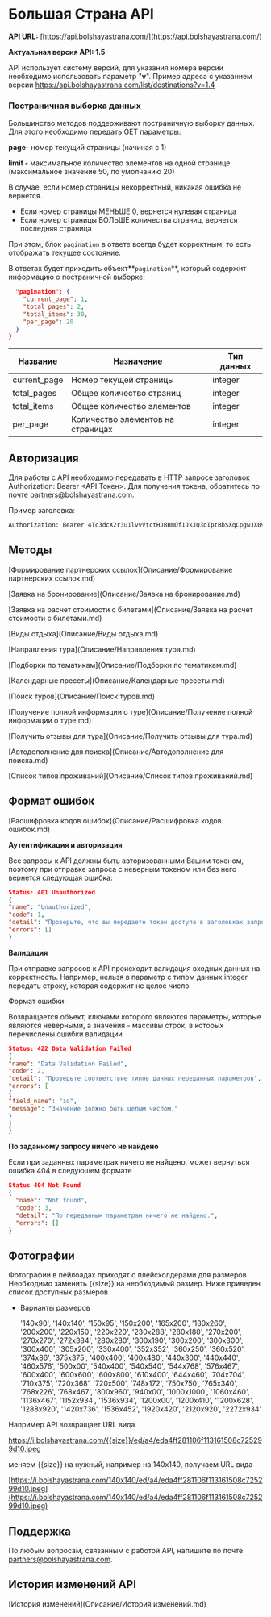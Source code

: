 # Большая Страна API

**API URL:** [https://api.bolshayastrana.com/](https://api.bolshayastrana.com/)

**Актуальная версия API: 1.5**

API использует систему версий, для указания номера версии необходимо использовать параметр "**v**". Пример адреса с
указанием версии https://api.bolshayastrana.com/list/destinations?v=1.4

### Постраничная выборка данных

Большинство методов поддерживают постраничную выборку данных. Для этого необходимо передать GET параметры:

**page**- номер текущий страницы (начиная с 1)

**limit -** максимальное количество элементов на одной странице (максимальное значение 50, по умолчанию 20)

В случае, если номер страницы некорректный, никакая ошибка не вернется.

- Если номер страницы МЕНЬШЕ 0, вернется нулевая страница
- Если номер страницы БОЛЬШЕ количества страниц, вернется последняя страница

При этом, блок `pagination` в ответе всегда будет корректным, то есть отображать текущее состояние.

В ответах будет приходить объект**`pagination`**, который содержит информацию о постраничной выборке:

```json
  "pagination": {
    "current_page": 1,
    "total_pages": 2,
    "total_items": 30,
    "per_page": 20
  }
}
```

| Название     | Назначение                        | Тип данных |
|--------------|-----------------------------------|------------|
| current_page | Номер текущей страницы            | integer    |
| total_pages  | Общее количество страниц          | integer    |
| total_items  | Общее количество элементов        | integer    |
| per_page     | Количество элементов на страницах | integer    |

## Авторизация

Для работы с API необходимо передавать в HTTP запросе заголовок Authorization: Bearer <API Токен>. Для получения токена,
обратитесь по почте [partners@bolshayastrana.com](mailto:partners@bolshayastrana.com).

Пример заголовка:

```html
Authorization: Bearer 4Tc3dcX2r3u1lvvVtctHJBBmOf1JkJQ3oIptBbSXqCpgwJX09zmhGrSksvSV5BgT
```

## Методы

[Формирование партнерских ссылок](Описание/Формирование партнерских ссылок.md)

[Заявка на бронирование](Описание/Заявка на бронирование.md)

[Заявка на расчет стоимости с билетами](Описание/Заявка на расчет стоимости с билетами.md)

[Виды отдыха](Описание/Виды отдыха.md)

[Направления тура](Описание/Направления тура.md)

[Подборки по тематикам](Описание/Подборки по тематикам.md)

[Календарные пресеты](Описание/Календарные пресеты.md)

[Поиск туров](Описание/Поиск туров.md)

[Получение полной информации о туре](Описание/Получение полной информации о туре.md)

[Получить отзывы для тура](Описание/Получить отзывы для тура.md)

[Автодополнение для поиска](Описание/Автодополнение для поиска.md)

[Список типов проживаний](Описание/Список типов проживаний.md)

## Формат ошибок

[Расшифровка кодов ошибок](Описание/Расшифровка кодов ошибок.md)

**Аутентификация и авторизация**

Все запросы к API должны быть авторизованными Вашим токеном, поэтому при отправке запроса с неверным токеном или без
него вернется следующая ошибка:

```json
Status: 401 Unauthorized
{
"name": "Unauthorized",
"code": 1,
"detail": "Проверьте, что вы передаете токен доступа в заголовках запроса, а также, что токен верный.",
"errors": []
}
```

**Валидация**

При отправке запросов к API происходит валидация входных данных на корректность. Например, нельзя в параметр с типом
данных integer передать строку, которая содержит не целое число

Формат ошибки:

Возвращается объект, ключами которого являются параметры, которые являются неверными, а значения - массивы строк, в
которых перечислены ошибки валидации

```json
Status: 422 Data Validation Failed
{
"name": "Data Validation Failed",
"code": 2,
"detail": "Проверьте соответствие типов данных переданных параметров",
"errors": [
{
"field_name": "id",
"message": "Значение должно быть целым числом."
}
]
}
```

**По заданному запросу ничего не найдено**

Если при заданных параметрах ничего не найдено, может вернуться ошибка 404 в следующем формате

```json
Status 404 Not Found
{
  "name": "Not found",
  "code": 3,
  "detail": "По переданным параметрам ничего не найдено.",
  "errors": []
}
```

## Фотографии

Фотографии в пейлоадах приходят с плейсхолдерами для размеров. Необходимо заменить {{size}} на необходимый размер. Ниже
приведен список доступных размеров

- Варианты размеров

  '140x90',
  '140x140',
  '150x95',
  '150x200',
  '165x200',
  '180x260',
  '200x200',
  '220x150',
  '220x220',
  '230x288',
  '280x180',
  '270x200',
  '270x270',
  '272x384',
  '280x280',
  '300x190',
  '300x200',
  '300x300',
  '300x400',
  '305x200',
  '330x400',
  '352x352',
  '360x250',
  '360x520',
  '374x86',
  '375x375',
  '400x400',
  '400x480',
  '440x300',
  '440x440',
  '460x576',
  '500x00',
  '540x400',
  '540x540',
  '544x768',
  '576x467',
  '600x400',
  '600x600',
  '600x800',
  '610x400',
  '644x460',
  '704x704',
  '710x375',
  '720x368',
  '720x500',
  '748x172',
  '750x750',
  '765x340',
  '768x226',
  '768x467',
  '800x960',
  '940x00',
  '1000x1000',
  '1060x460',
  '1136x467',
  '1152x934',
  '1536x934',
  '1200x00',
  '1200x410',
  '1200x628',
  '1288x920',
  '1420x736',
  '1536x452',
  '1920x420',
  '2120x920',
  '2272x934'

Например API возвращает URL вида

https://i.bolshayastrana.com/{{size}}/ed/a4/eda4ff281106f113161508c725299d10.jpeg

меняем {{size}} на нужный, например на 140x140, получаем URL вида

[https://i.bolshayastrana.com/140x140/ed/a4/eda4ff281106f113161508c725299d10.jpeg](https://i.bolshayastrana.com/140x140/ed/a4/eda4ff281106f113161508c725299d10.jpeg)

## Поддержка

По любым вопросам, связанным с работой API, напишите по
почте [partners@bolshayastrana.com](mailto:partners@bolshayastrana.com).

## История изменений API

[История изменений](Описание/История изменений.md)